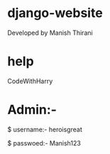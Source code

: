 # django-website
Developed by Manish Thirani 
# help
CodeWithHarry
# Admin:-
$ username:- heroisgreat

$ passwoed:- Manish123
